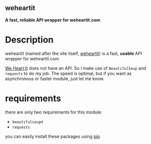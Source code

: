 ## **weheartit**
**A fast, reliable API wrapper for weheartit.com**

# Description
weheartit (named after the site itself, [weheartit](https://weheartit.com))
is a fast, **usable** API wrapper for weheartit.com

[We Heart It](https://weheartit.com) does not have an API. So i make use of `BeautifulSoup`
and `requests` to do my job. The speed is optimal, but if you want
as asynchronous or faster module, just let me know.

# requirements
there are only two requirements for this module:
* `beautifulsoup4`
* `requests`

you can easily install these packages using [pip](https://pypi.org)

 
